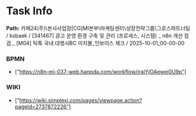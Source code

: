 # Task Info

**Path:** 카페24(주)\본사사업장\[CG]MI본부\마케팅센터\성장전략그룹\그로스파트너팀 / ksbaek / [341467] 광고 운영 환경 구축 및 관리 (프로세스, 시스템) _ n8n 개선 점검 _ [M04] 틱톡 국내 대행사BC 미지불_인보이스 체크 / 2025-10-01_00-00-00

### BPMN
- ["https://n8n-mi-037-web.hanpda.com/workflow/irajYjOAewej0U9p"]

### WIKI
- ["https://wiki.simplexi.com/pages/viewpage.action?pageId=2737872226"]

